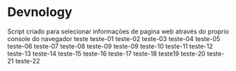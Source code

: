 # Devnology
Script criado para selecionar informações de pagina web através do proprio console do navegador
teste
teste-01
teste-02
teste-03
teste-04
teste-05
teste-06
teste-07
teste-08
teste-09
teste-09
teste-10
teste-11
teste-12
teste-13
teste-14
teste-15
teste-16
teste-17
teste-18
teste19
teste-20
teste-21
teste-22
